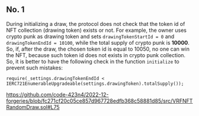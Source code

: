 ## No. 1
During initializing a draw, the protocol does not check that the token id of NFT collection (drawing token) exists or not. For example, the owner uses crypto punk as drawing token and sets `drawingTokenStartId = 0` and `drawingTokenEndId = 10100`, while the total supply of crypto punk is **10000**. So, if, after the draw, the chosen token id is equal to 10050, no one can win the NFT, because such token id does not exists in crypto punk collection. So, it is better to have the following check in the function `initialize` to prevent such mistakes:
```
require(_settings.drawingTokenEndId <  IERC721EnumerableUpgradeable(settings.drawingToken).totalSupply());
``` 
https://github.com/code-423n4/2022-12-forgeries/blob/fc271cf20c05ce857d967728edfb368c58881d85/src/VRFNFTRandomDraw.sol#L75